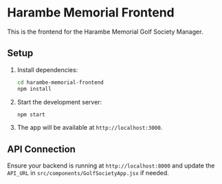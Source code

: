# Harambe Memorial Frontend

This is the frontend for the Harambe Memorial Golf Society Manager.

## Setup

1. Install dependencies:
   ```sh
   cd harambe-memorial-frontend
   npm install
   ```

2. Start the development server:
   ```sh
   npm start
   ```

3. The app will be available at `http://localhost:3000`.

## API Connection

Ensure your backend is running at `http://localhost:8000` and update the `API_URL` in `src/components/GolfSocietyApp.jsx` if needed.
